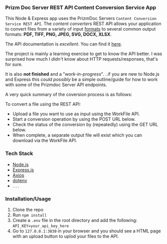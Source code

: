 ### Prizm Doc Server REST API Content Conversion Service App

This Node & Express app uses the PrizmDoc Servers `Content Conversion Service REST API`. The _content converters_ REST API allows your application to convert files from a variety of input [formats](https://help.accusoft.com/PrizmDoc/latest/HTML/supported-file-formats.html) to several common output formats: **PDF, TIFF, PNG, JPEG, SVG, DOCX, XLSX**.

The API documentation is _excellent_. You can find it [here](https://help.accusoft.com/PrizmDoc/latest/HTML/content-converters.html).

The project is mainly a learning exercise to get to know the API better. I was surprised how much I _didn't_ know about HTTP requests/responses, that's for sure.

It is also **not finished** and a "_work-in-progress_". ..if you are new to Node.js and Express this _could possibly_ be a simple outline/guide for how to work with some of the Prizmdoc Server API endpoints.

A very quick summary of the coversion process is as follows:

To convert a file using the REST API:

-   Upload a file you want to use as input using the WorkFile API.
-   Start a conversion operation by using the POST URL below.
-   Check the status of the conversion by (repeatedly) using the GET URL below.
-   When complete, a separate output file will exist which you can download via the WorkFile API.

### Tech Stack

-   [Node.js](https://nodejs.org/en/)
-   [Express.js](https://expressjs.com/)
-   [Axios](https://www.npmjs.com/package/axios)
-   [dotenv](https://www.npmjs.com/package/dotenv)
-   `...`

### Installation/Usage

1. Clone the repo
2. Run `npm install`
3. Create a `.env` file in the root directory and add the following: `API_KEY=your_api_key_here`
4. Go to `127.0.0.1:3030` in your browser and you should see a HTML page with an upload button to uplod your files to the API.
